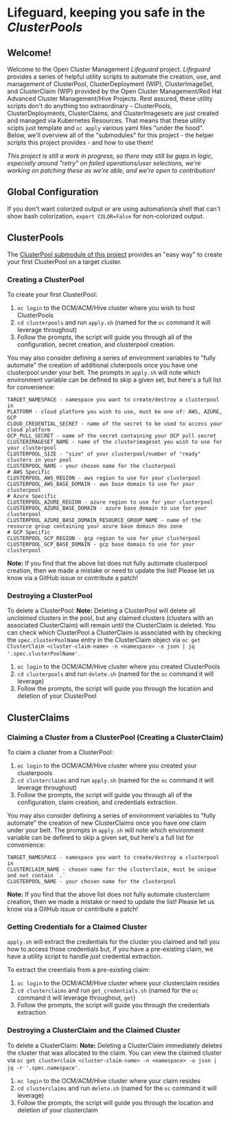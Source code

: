 # Lifeguard, keeping you safe in the _ClusterPools_

## Welcome!

Welcome to the Open Cluster Management _Lifeguard_ project.  _Lifeguard_ provides a series of helpful utility scripts to automate the creation, use, and management of ClusterPool, ClusterDeployment (WIP), ClusterImageSet, and ClusterClaim (WIP) provided by the Open Cluster Management/Red Hat Advanced Cluster Management/Hive Projects.  Rest assured, these utility scripts don't do anything too extraordinary - ClusterPools, ClusterDeployments, ClusterClaims, and ClusterImagesets are just created and managed via Kubernetes Resources.  That means that these utility scipts just template and `oc apply` various yaml files "under the hood".  Below, we'll overview all of the "submodules" for this project - the helper scripts this project provides - and how to use them!  

*This project is still a work in progress, so there may still be gaps in logic, especially around "retry" on failed operations/user selections, we're working on patching these as we're able, and we're open to contribution!*

## Global Configuration

If you don't want colorized output or are using automation/a shell that can't show bash colorization, `export COLOR=False` for non-colorized output.  

## ClusterPools

The [ClusterPool submodule of this project](/clusterpools) provides an "easy way" to create your first ClusterPool on a target cluster.  

### Creating a ClusterPool

To create your first ClusterPool:
1. `oc login` to the OCM/ACM/Hive cluster where you wish to host ClusterPools
2. `cd clusterpools` and run `apply.sh` (named for the `oc` command it will leverage throughout)
3. Follow the prompts, the script will guide you through all of the configuration, secret creation, and clusterpool creation.  

You may also consider defining a series of environment variables to "fully automate" the creation of additional cluterpools once you have one clusterpool under your belt.  The prompts in `apply.sh` will note which environment variable can be defined to skip a given set, but here's a full list for convenience:
```
TARGET_NAMESPACE - namespace you want to create/destroy a clusterpool in
PLATFORM - cloud platform you wish to use, must be one of: AWS, AZURE, GCP
CLOUD_CREDENTIAL_SECRET - name of the secret to be used to access your cloud platform
OCP_PULL_SECRET - name of the secret containing your OCP pull secret
CLUSTERIMAGESET_NAME - name of the clusterimageset you wish to use for your clusterpool
CLUSTERPOOL_SIZE - "size" of your clusterpool/number of "ready" clusters in your pool
CLUSTERPOOL_NAME - your chosen name for the clusterpool
# AWS Specific
CLUSTERPOOL_AWS_REGION - aws region to use for your clusterpool
CLUSTERPOOL_AWS_BASE_DOMAIN - aws base domain to use for your clusterpool
# Azure Specific
CLUSTERPOOL_AZURE_REGION - azure region to use for your clusterpool
CLUSTERPOOL_AZURE_BASE_DOMAIN - azure base domain to use for your clusterpool
CLUSTERPOOL_AZURE_BASE_DOMAIN_RESOURCE_GROUP_NAME - name of the resource group containing your azure base domain dns zone
# GCP Specific
CLUSTERPOOL_GCP_REGION - gcp region to use for your clusterpool
CLUSTERPOOL_GCP_BASE_DOMAIN - gcp base domain to use for your clusterpool
```
**Note:** If you find that the above list does not fully automate clusterpool creation, then we made a mistake or need to update the list!  Please let us know via a GitHub issue or contribute a patch! 

### Destroying a ClusterPool

To delete a ClusterPool:
**Note:** Deleting a ClusterPool will delete all *unclaimed* clusters in the pool, but any claimed clusters (clusters with an associated ClusterClaim) will remain until the ClusterClaim is deleted.  You can check which ClusterPool a ClusterClaim is associated with by checking the `spec.clusterPoolName` entry in the ClusterClaim object via `oc get ClusterClaim <cluster-claim-name> -n <namespace> -o json | jq '.spec.clusterPoolName'`.  
1. `oc login` to the OCM/ACM/Hive cluster where you created ClusterPools
2. `cd clusterpools` and run `delete.sh` (named for the `oc` command it will leverage)
3. Follow the prompts, the script will guide you through the location and deletion of your ClusterPool

## ClusterClaims

### Claiming a Cluster from a ClusterPool (Creating a ClusterClaim)

To claim a cluster from a ClusterPool:
1. `oc login` to the OCM/ACM/Hive cluster where you created your clusterpools
2. `cd clusterclaims` and run `apply.sh` (named for the `oc` command it will leverage throughout)
3. Follow the prompts, the script will guide you through all of the configuration, claim creation, and credentials extraction. 

You may also consider defining a series of environment variables to "fully automate" the creation of new ClusterClaims once you have one claim under your belt.  The prompts in `apply.sh` will note which environment variable can be defined to skip a given set, but here's a full list for convenience:
```
TARGET_NAMESPACE - namespace you want to create/destroy a clusterpool in
CLUSTERCLAIM_NAME - chosen name for the clusterclaim, must be unique and not contain `.`
CLUSTERPOOL_NAME - your chosen name for the clusterpool
```
**Note:** If you find that the above list does not fully automate clusterclaim creation, then we made a mistake or need to update the list!  Please let us know via a GitHub issue or contribute a patch! 

### Getting Credentials for a Claimed Cluster
`apply.sh` will extract the credentials for the cluster you claimed and tell you how to access those credentials but, if you have a pre-existing claim, we have a utility script to handle _just_ credential extraction.  

To extract the creentials from a pre-existing claim:
1. `oc login` to the OCM/ACM/Hive cluster where your clusterclaim resides
2. `cd clusterclaims` and run `get_credentials.sh` (named for the `oc` command it will leverage throughout, `get`)
3. Follow the prompts, the script will guide you through the credentials extraction

### Destroying a ClusterClaim and the Claimed Cluster

To delete a ClusterClaim:
**Note:** Deleting a ClusterClaim immediately deletes the cluster that was allocated to the claim.  You can view the claimed cluster via `oc get clusterclaim <cluster-claim-name> -n <namespace> -o json | jq -r '.spec.namespace'`.  
1. `oc login` to the OCM/ACM/Hive cluster where your claim resides
2. `cd clusterclaims` and run `delete.sh` (named for the `oc` command it will leverage)
3. Follow the prompts, the script will guide you through the location and deletion of your clusterclaim